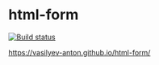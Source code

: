 # html-form
[![Build status](https://ci.appveyor.com/api/projects/status/gn6l6sope0bag9fb?svg=true)](https://ci.appveyor.com/project/Vasilyev-Anton/html-form)

https://vasilyev-anton.github.io/html-form/

